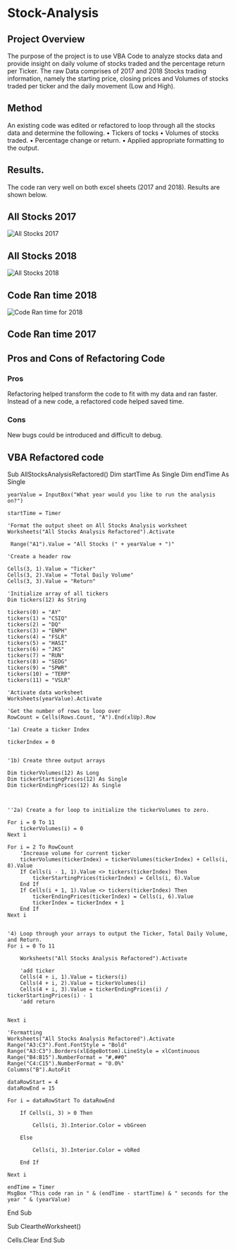 # Stock-Analysis

## Project Overview

The purpose of the project is to use VBA Code to analyze stocks data and provide insight on daily volume of stocks traded and the percentage return per Ticker. The raw Data comprises of 2017 and 2018 Stocks trading information, namely the starting price, closing prices and Volumes of stocks traded per ticker and the daily movement (Low and High).

## Method

An existing code was edited or refactored to loop through all the stocks data and determine the following.
•	Tickers of tocks
•	Volumes of stocks traded.
•	Percentage change or return. 
•	Applied appropriate formatting to the output.

## Results.

The code ran very well on both excel sheets (2017 and 2018). Results are shown below. 

## All Stocks 2017
![All Stocks 2017](https://user-images.githubusercontent.com/75961117/109427538-d5a56480-79c0-11eb-8a19-e4edcaa30f75.png)

## All Stocks 2018
![All Stocks 2018](https://user-images.githubusercontent.com/75961117/109427597-09808a00-79c1-11eb-8a1c-6d39784fd1d7.png)



## Code Ran time 2018
![Code Ran time for 2018](https://user-images.githubusercontent.com/75961117/109427684-84e23b80-79c1-11eb-9a0a-48198932e933.png)


## Code Ran time 2017



## Pros and Cons of Refactoring Code

### Pros

Refactoring helped transform the code to fit with my data and ran faster.
Instead of a new code, a refactored code helped saved time.

### Cons
New bugs could be introduced and difficult to debug.


## VBA Refactored code


Sub AllStocksAnalysisRefactored()
    Dim startTime As Single
    Dim endTime  As Single

    yearValue = InputBox("What year would you like to run the analysis on?")

    startTime = Timer
    
    'Format the output sheet on All Stocks Analysis worksheet
    Worksheets("All Stocks Analysis Refactored").Activate
    
     Range("A1").Value = "All Stocks (" + yearValue + ")"
    
    'Create a header row
     
    Cells(3, 1).Value = "Ticker"
    Cells(3, 2).Value = "Total Daily Volume"
    Cells(3, 3).Value = "Return"

    'Initialize array of all tickers
    Dim tickers(12) As String
    
    tickers(0) = "AY"
    tickers(1) = "CSIQ"
    tickers(2) = "DQ"
    tickers(3) = "ENPH"
    tickers(4) = "FSLR"
    tickers(5) = "HASI"
    tickers(6) = "JKS"
    tickers(7) = "RUN"
    tickers(8) = "SEDG"
    tickers(9) = "SPWR"
    tickers(10) = "TERP"
    tickers(11) = "VSLR"
    
    'Activate data worksheet
    Worksheets(yearValue).Activate
    
    'Get the number of rows to loop over
    RowCount = Cells(Rows.Count, "A").End(xlUp).Row
    
    '1a) Create a ticker Index
    
    tickerIndex = 0


    '1b) Create three output arrays
    
    Dim tickerVolumes(12) As Long
    Dim tickerStartingPrices(12) As Single
    Dim tickerEndingPrices(12) As Single
    

    
    ''2a) Create a for loop to initialize the tickerVolumes to zero.
    
    For i = 0 To 11
        tickerVolumes(i) = 0
    Next i
    
    For i = 2 To RowCount
        'Increase volume for current ticker
        tickerVolumes(tickerIndex) = tickerVolumes(tickerIndex) + Cells(i, 8).Value
        If Cells(i - 1, 1).Value <> tickers(tickerIndex) Then
            tickerStartingPrices(tickerIndex) = Cells(i, 6).Value
        End If
        If Cells(i + 1, 1).Value <> tickers(tickerIndex) Then
            tickerEndingPrices(tickerIndex) = Cells(i, 6).Value
            tickerIndex = tickerIndex + 1
        End If
    Next i
    
    
    '4) Loop through your arrays to output the Ticker, Total Daily Volume, and Return.
    For i = 0 To 11
        
        Worksheets("All Stocks Analysis Refactored").Activate
        
        'add ticker
        Cells(4 + i, 1).Value = tickers(i)
        Cells(4 + i, 2).Value = tickerVolumes(i)
        Cells(4 + i, 3).Value = tickerEndingPrices(i) / tickerStartingPrices(i) - 1
        'add return
        
        
    Next i
    
    'Formatting
    Worksheets("All Stocks Analysis Refactored").Activate
    Range("A3:C3").Font.FontStyle = "Bold"
    Range("A3:C3").Borders(xlEdgeBottom).LineStyle = xlContinuous
    Range("B4:B15").NumberFormat = "#,##0"
    Range("C4:C15").NumberFormat = "0.0%"
    Columns("B").AutoFit

    dataRowStart = 4
    dataRowEnd = 15

    For i = dataRowStart To dataRowEnd
        
        If Cells(i, 3) > 0 Then
            
            Cells(i, 3).Interior.Color = vbGreen
            
        Else
        
            Cells(i, 3).Interior.Color = vbRed
            
        End If
        
    Next i
 
    endTime = Timer
    MsgBox "This code ran in " & (endTime - startTime) & " seconds for the year " & (yearValue)

End Sub

Sub CleartheWorksheet()

Cells.Clear
End Sub



